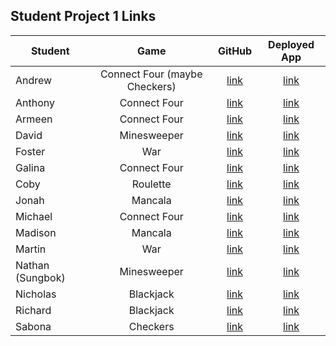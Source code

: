 ## Student Project 1 Links

| Student | Game | GitHub | Deployed App |
|---|:---:|:---:|:---:|
| Andrew | Connect Four (maybe Checkers) | [link](https://github.com/parke415/connect-four) | [link](https://parke415.github.io/connect-four/) |
| Anthony | Connect Four | [link](https://github.com/Thedbzr/connectfour) | [link](https://thedbzr.github.io/connectfour/) |
| Armeen | Connect Four | [link](https://github.com/Arm-And-Hammer/Connect-Four) | [link](https://arm-and-hammer.github.io/Connect-Four/) ||
| David | Minesweeper | [link](https://github.com/comerbdavid/minesweeper) | [link](https://comerbdavid.github.io/minesweeper/) |
| Foster | War | [link](https://github.com/fosterhorak/war-card-game) | [link](https://fosterhorak.github.io/war-card-game/) |
| Galina | Connect Four | [link](https://github.com/gkutieva/Connect-Four) | [link](https://gkutieva.github.io/Connect-Four/) |
| Coby | Roulette | [link](https://github.com/cobycobyk/project-1) | [link](https://cobycobyk.github.io/project-1/) |
| Jonah | Mancala | [link](https://github.com/Jonahmallard/Mancala) | [link](https://jonahmallard.github.io/Mancala/) |
| Michael | Connect Four | [link](https://github.com/mgrebowicz/connect-four) | [link](https://mgrebowicz.github.io/connect-four/) |
| Madison | Mancala | [link](https://github.com/Madmaxbeyond/mancala-game) | [link](https://madmaxbeyond.github.io/mancala-game/) |
| Martin | War | [link](https://github.com/BlueCadet-3/war) | [link](https://bluecadet-3.github.io/war/) |
| Nathan (Sungbok) | Minesweeper | [link](https://github.com/grey1287/Minesweeper) | [link](https://grey1287.github.io/Minesweeper/) |
| Nicholas | Blackjack | [link](https://github.com/NNguyen20/Blackjack) | [link](https://nnguyen20.github.io/BlackJack/) |
| Richard | Blackjack | [link](https://github.com/turtlepower93/backjack) | [link](https://turtlepower93.github.io/backjack/) |
| Sabona | Checkers | [link](https://github.com/sabona10/Checkers) | [link](https://sabona10.github.io/Checkers/) |

